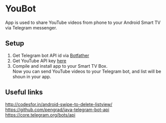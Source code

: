 # YouBot  
  
App is used to share YouTube videos from phone to your Android Smart TV via Telegram messenger.

## Setup  
1. Get Telegram bot API id via [Botfather](https://telegram.me/BotFather)  
2. Get YouTube API key [here](https://developers.google.com/youtube/registering_an_application)  
3. Compile and install app to your Smart TV Box.  
Now you can send YouTube videos to your Telegram bot, and list will be shoun in your app.  

## Useful links  
http://codesfor.in/android-swipe-to-delete-listview/  
https://github.com/pengrad/java-telegram-bot-api  
https://core.telegram.org/bots/api  